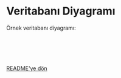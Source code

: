 # Veritabanı Diyagramı
Örnek veritabanı diyagramı:
```


```

<br/>
<br/>

[README'ye dön](../README.md) 